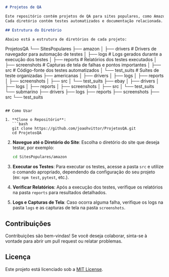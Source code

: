 
```markdown

# Projetos de QA

Este repositório contém projetos de QA para sites populares, como Amazon, Americanas, eBay e Submarino. 
Cada diretório contém testes automatizados e documentação relacionada.

## Estrutura do Diretório

Abaixo está a estrutura de diretórios de cada projeto:

```

ProjetosQA
└── SitesPopulares
    ├── amazon
    │   ├── drivers           # Drivers de navegador para automação de testes
    │   ├── logs              # Logs gerados durante a execução dos testes
    │   ├── reports           # Relatórios dos testes executados
    │   ├── screenshots       # Capturas de tela de falhas e pontos importantes
    │   ├── src               # Código-fonte dos testes automatizados
    │   └── test_suits        # Suítes de teste organizadas
    ├── americanas
    │   ├── drivers
    │   ├── logs
    │   ├── reports
    │   ├── screenshots
    │   ├── src
    │   └── test_suits
    ├── ebay
    │   ├── drivers
    │   ├── logs
    │   ├── reports
    │   ├── screenshots
    │   ├── src
    │   └── test_suits
    └── submarino
        ├── drivers
        ├── logs
        ├── reports
        ├── screenshots
        ├── src
        └── test_suits

```

## Como Usar

1. **Clone o Repositório**:
   ```bash
   git clone https://github.com/joaohvittor/ProjetosQA.git
   cd ProjetosQA
```

2. **Navegue até o Diretório do Site**:
   Escolha o diretório do site que deseja testar, por exemplo:

   ```bash
   cd SitesPopulares/amazon
   ```
3. **Executar os Testes**:
   Para executar os testes, acesse a pasta `src` e utilize o comando apropriado, dependendo da configuração do seu projeto (ex: `npm test`, `pytest`, etc.).
4. **Verificar Relatórios**:
   Após a execução dos testes, verifique os relatórios na pasta `reports` para resultados detalhados.
5. **Logs e Capturas de Tela**:
   Caso ocorra alguma falha, verifique os logs na pasta `logs` e as capturas de tela na pasta `screenshots`.

## Contribuições

Contribuições são bem-vindas! Se você deseja colaborar, sinta-se à vontade para abrir um pull request ou relatar problemas.

## Licença

Este projeto está licenciado sob a [MIT License](LICENSE).

```

```
